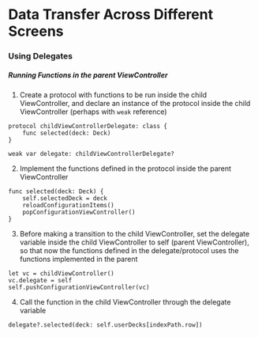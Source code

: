 # Data Transfer Across Different Screens

### Using Delegates

##### Running Functions in the parent ViewController

1. Create a protocol with functions to be run inside the child ViewController, and
declare an instance of the protocol inside the child ViewController (perhaps with `weak` reference)

```
protocol childViewControllerDelegate: class {
	func selected(deck: Deck)
}
```

```
weak var delegate: childViewControllerDelegate?
```

2. Implement the functions defined in the protocol inside the parent ViewController

```
func selected(deck: Deck) {
	self.selectedDeck = deck
	reloadConfigurationItems()
	popConfigurationViewController()
}
```

3. Before making a transition to the child ViewController, set the delegate variable
inside the child ViewController to self (parent ViewController), so that now the functions
defined in the delegate/protocol uses the functions implemented in the parent

```
let vc = childViewController()
vc.delegate = self
self.pushConfigurationViewController(vc)
```

4. Call the function in the child ViewController through the delegate variable

```
delegate?.selected(deck: self.userDecks[indexPath.row])
```

